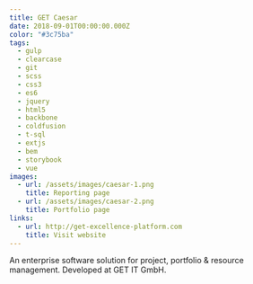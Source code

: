 ```yaml
---
title: GET Caesar
date: 2018-09-01T00:00:00.000Z
color: "#3c75ba"
tags:
  - gulp
  - clearcase
  - git
  - scss
  - css3
  - es6
  - jquery
  - html5
  - backbone
  - coldfusion
  - t-sql
  - extjs
  - bem
  - storybook
  - vue
images:
  - url: /assets/images/caesar-1.png
    title: Reporting page
  - url: /assets/images/caesar-2.png
    title: Portfolio page
links:
  - url: http://get-excellence-platform.com
    title: Visit website
---
```

An enterprise software solution for project, portfolio & resource management. Developed at GET IT GmbH.
